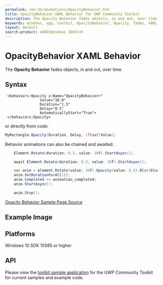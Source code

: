 ```yaml
---
permalink: /en-US/animations/OpacityBehavior.htm
title: OpacityBehavior XAML Behavior for UWP Community Toolkit
description: The Opacity Behavior fades objects, in and out, over time 
keywords: windows, app, toolkit, OpacityBehavior, Opacity, fades, XAML, UWP
layout: default
search.product: eADQiWindows 10XVcnh
---
```


# OpacityBehavior XAML Behavior
The **Opacity Behavior** fades objects, in and out, over time. 
## Syntax
```xaml
 <behaviors:Opacity x:Name="OpacityBehavior>" 
				Value="10.0" 
				Duration="1.5" 
				Delay="0.5" 
				AutomaticallyStart="True">
 </behaviors:Opacity>
```

or directly from code:

```C#
MyRectangle.Opacity(Duration, Delay, (float)Value);
```

Behavior animations can also be chained and awaited.

```C#
    Element.Rotate(duration: 0.3, value: 30f).StartAsync();

    await Element.Rotate(duration: 0.3, value: 30f).StartAsync();

    var anim = element.Rotate(value: 30f).Opacity(value: 0.5).Blur(blurAmount:5);
    anim.SetDurationForAll(2);
    anim.Completed += animation_completed;
    anim.StartAsync();

    anim.Stop();
```

[Opacity Behavior Sample Page Source](https://github.com/Microsoft/UWPCommunityToolkit/tree/master/Microsoft.Toolkit.Uwp.SampleApp/SamplePages/OpacityBehavior)
 
## Example Image

## Platforms

Windows 10 SDK 10585 or higher

## API

Please view the [toolkit sample application](https://github.com/Microsoft/UWPCommunityToolkit/tree/master/Microsoft.Toolkit.Uwp.SampleApp) for the UWP Community Toolkit for current samples and example code.